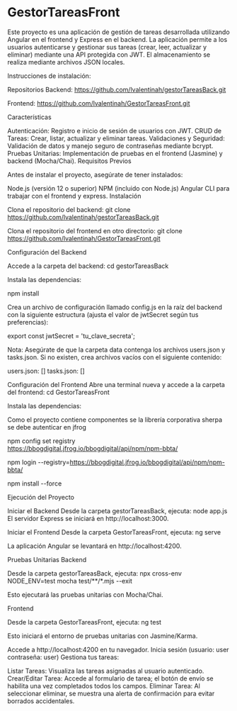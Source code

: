 # GestorTareasFront

Este proyecto es una aplicación de gestión de tareas desarrollada utilizando Angular en el frontend y Express en el backend. La aplicación permite a los usuarios autenticarse y gestionar sus tareas (crear, leer, actualizar y eliminar) mediante una API protegida con JWT. El almacenamiento se realiza mediante archivos JSON locales.

Instrucciones de instalación:

 

Repositorios Backend: https://github.com/lvalentinah/gestorTareasBack.git 

Frontend: https://github.com/lvalentinah/GestorTareasFront.git 

 

Características

Autenticación: Registro e inicio de sesión de usuarios con JWT. CRUD de Tareas: Crear, listar, actualizar y eliminar tareas.
Validaciones y Seguridad: Validación de datos y manejo seguro de contraseñas mediante bcrypt.
Pruebas Unitarias: Implementación de pruebas en el frontend (Jasmine) y backend (Mocha/Chai).
Requisitos Previos

Antes de instalar el proyecto, asegúrate de tener instalados:

Node.js (versión 12 o superior) NPM (incluido con Node.js)
Angular CLI para trabajar con el frontend y express.
Instalación

Clona el repositorio del backend:
git clone https://github.com/lvalentinah/gestorTareasBack.git 

Clona el repositorio del frontend en otro directorio:
git clone https://github.com/lvalentinah/GestorTareasFront.git 

Configuración del Backend

Accede a la carpeta del backend:
cd gestorTareasBack

Instala las dependencias:

npm install

Crea un archivo de configuración llamado config.js en la raíz del backend con la siguiente estructura (ajusta el valor de jwtSecret según tus preferencias):

export const jwtSecret = 'tu_clave_secreta';

Nota: Asegúrate de que la carpeta data contenga los archivos users.json y tasks.json. Si no existen, crea archivos vacíos con el siguiente contenido:

users.json: [] tasks.json: []

Configuración del Frontend Abre una terminal nueva y accede a la carpeta del frontend:
cd GestorTareasFront

Instala las dependencias:

Como el proyecto contiene componentes se la librería corporativa sherpa se debe autenticar en jfrog

npm config set registry https://bbogdigital.jfrog.io/bbogdigital/api/npm/npm-bbta/

npm login --registry=https://bbogdigital.jfrog.io/bbogdigital/api/npm/npm-bbta/

npm install --force

Ejecución del Proyecto

Iniciar el Backend Desde la carpeta gestorTareasBack, ejecuta: node app.js
 El servidor Express se iniciará en http://localhost:3000.

Iniciar el Frontend Desde la carpeta GestorTareasFront, ejecuta:
ng serve

La aplicación Angular se levantará en http://localhost:4200.

Pruebas Unitarias Backend

Desde la carpeta gestorTareasBack, ejecuta:
npx cross-env NODE_ENV=test mocha test/**/*.mjs --exit

Esto ejecutará las pruebas unitarias con Mocha/Chai.

Frontend

Desde la carpeta GestorTareasFront, ejecuta:
ng test

Esto iniciará el entorno de pruebas unitarias con Jasmine/Karma.

Accede a http://localhost:4200 en tu navegador. Inicia sesión (usuario: user contraseña: user)
Gestiona tus tareas:

Listar Tareas: Visualiza las tareas asignadas al usuario autenticado.
Crear/Editar Tarea: Accede al formulario de tarea; el botón de envío se habilita una vez completados todos los campos.
Eliminar Tarea: Al seleccionar eliminar, se muestra una alerta de confirmación para evitar borrados accidentales.

